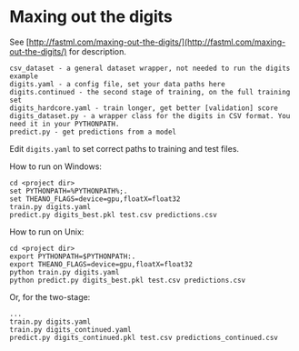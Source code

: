 Maxing out the digits
=====================

See [http://fastml.com/maxing-out-the-digits/](http://fastml.com/maxing-out-the-digits/) for description.
	
	csv_dataset - a general dataset wrapper, not needed to run the digits example
	digits.yaml - a config file, set your data paths here
	digits.continued - the second stage of training, on the full training set
	digits_hardcore.yaml - train longer, get better [validation] score
	digits_dataset.py - a wrapper class for the digits in CSV format. You need it in your PYTHONPATH.
	predict.py - get predictions from a model
	
Edit `digits.yaml` to set correct paths to training and test files.	
	
How to run on Windows:
	
	cd <project dir>
	set PYTHONPATH=%PYTHONPATH%;.
	set THEANO_FLAGS=device=gpu,floatX=float32
	train.py digits.yaml
	predict.py digits_best.pkl test.csv predictions.csv

How to run on Unix:

	cd <project dir>
	export PYTHONPATH=$PYTHONPATH:.
	export THEANO_FLAGS=device=gpu,floatX=float32
	python train.py digits.yaml
	python predict.py digits_best.pkl test.csv predictions.csv
	
Or, for the two-stage:

	...
	train.py digits.yaml
	train.py digits_continued.yaml
	predict.py digits_continued.pkl test.csv predictions_continued.csv